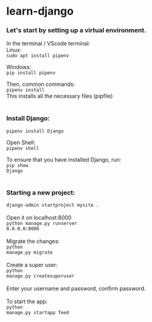 # learn-django

### Let's start by setting up a virtual environment.
In the terminal / VScode terminal:<br>
Linux:<br>
```sudo apt install pipenv```

Windows:<br>
<code>pip install pipenv</code>

Then, common commands:<br>
<code>pipenv install</code>
<br>This installs all the necessary files (pipfile)
<br><br>
### Install Django:<br>
<code>pipenv install Django</code>

Open Shell:<br>
<code>pipenv shell</code>

To ensure that you have installed Django, run:<br>
<code>pip show Django</code>
<br><br>
### Starting a new project:<br>
<code>django-admin startproject mysite .</code><br>
<br>Open it on localhost:8000<br>
<code>python manage.py runserver 0.0.0.0:8000</code><br>
<br>Migrate the changes:<br>
<code>python manage.py migrate</code><br>
<br>Create a super user:<br>
<code>python manage.py createsuperuser</code><br>
<br>Enter your username and password, confirm password.<br>
<br>To start the app:<br>
<code>python manage.py startapp feed</code><br>
